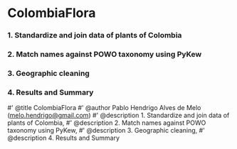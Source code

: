 # ColombiaFlora

### 1. Standardize and join data of plants of Colombia
### 2. Match names against POWO taxonomy using PyKew
### 3. Geographic cleaning
### 4. Results and Summary


#' @title ColombiaFlora
#' @author Pablo Hendrigo Alves de Melo (melo.hendrigo@gmail.com)
#' @description 1. Standardize and join data of plants of Colombia, 
#' @description 2. Match names against POWO taxonomy using PyKew,
#' @description 3. Geographic cleaning,
#' @description 4. Results and Summary

